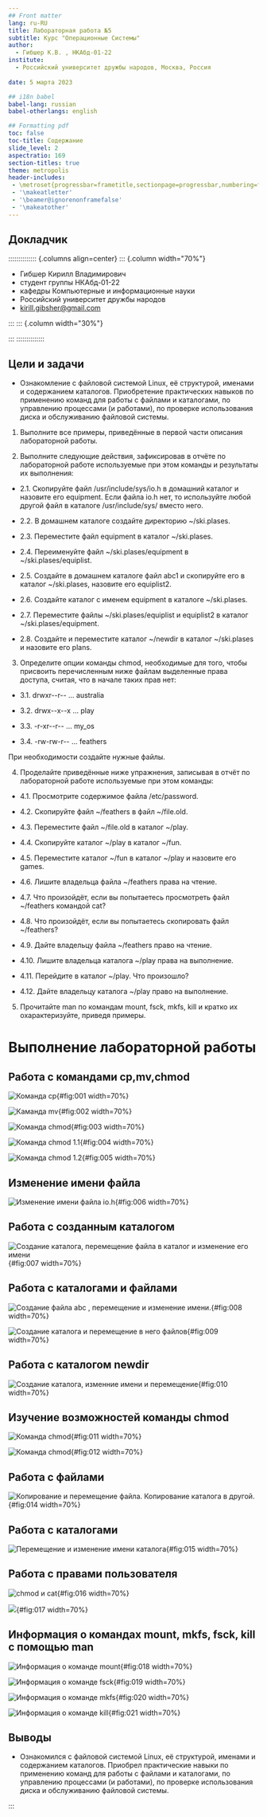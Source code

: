 ```yaml
---
## Front matter
lang: ru-RU
title: Лабораторная работа №5
subtitle: Курс "Операционные Системы"
author:
  - Гибшер К.В. , НКАбд-01-22
institute:
  - Российский университет дружбы народов, Москва, Россия
  
date: 5 марта 2023

## i18n babel
babel-lang: russian
babel-otherlangs: english

## Formatting pdf
toc: false
toc-title: Содержание
slide_level: 2
aspectratio: 169
section-titles: true
theme: metropolis
header-includes:
 - \metroset{progressbar=frametitle,sectionpage=progressbar,numbering=fraction}
 - '\makeatletter'
 - '\beamer@ignorenonframefalse'
 - '\makeatother'
---
```



## Докладчик

:::::::::::::: {.columns align=center}
::: {.column width="70%"}

  * Гибшер Кирилл Владимирович
  * студент группы НКАбд-01-22
  *  кафедры Компьютерные и информационные науки 
  * Российский университет дружбы народов
  * [kirill.gibsher@gmail.com](mailto:kirill.gibsher@gmail.com)
  

:::
::: {.column width="30%"}


:::
::::::::::::::


## Цели и задачи

 
- Ознакомление с файловой системой Linux, её структурой, именами и содержанием каталогов. Приобретение практических навыков по применению команд для работы с файлами и каталогами, по управлению процессами (и работами), по проверке использования диска и обслуживанию файловой системы.


1. Выполните все примеры, приведённые в первой части описания лабораторной работы.


2. Выполните следующие действия, зафиксировав в отчёте по лабораторной работе используемые при этом команды и результаты их выполнения:
- 2.1. Скопируйте файл /usr/include/sys/io.h в домашний каталог и назовите его equipment. Если файла io.h нет, то используйте любой другой файл в каталоге /usr/include/sys/ вместо него.

- 2.2. В домашнем каталоге создайте директорию ~/ski.plases.

- 2.3. Переместите файл equipment в каталог ~/ski.plases.

- 2.4. Переименуйте файл ~/ski.plases/equipment в ~/ski.plases/equiplist.

- 2.5. Создайте в домашнем каталоге файл abc1 и скопируйте его в каталог ~/ski.plases, назовите его equiplist2.

- 2.6. Создайте каталог с именем equipment в каталоге ~/ski.plases.

- 2.7. Переместите файлы ~/ski.plases/equiplist и equiplist2 в каталог ~/ski.plases/equipment.

- 2.8. Создайте и переместите каталог ~/newdir в каталог ~/ski.plases и назовите его plans.

3. Определите опции команды chmod, необходимые для того, чтобы присвоить перечисленным ниже файлам выделенные права доступа, считая, что в начале таких прав нет:

- 3.1. drwxr--r-- ... australia

- 3.2. drwx--x--x ... play

- 3.3. -r-xr--r-- ... my_os

- 3.4. -rw-rw-r-- ... feathers

При необходимости создайте нужные файлы.

4. Проделайте приведённые ниже упражнения, записывая в отчёт по лабораторной работе используемые при этом команды:

- 4.1. Просмотрите содержимое файла /etc/password.

- 4.2. Скопируйте файл ~/feathers в файл ~/file.old.

- 4.3. Переместите файл ~/file.old в каталог ~/play.

- 4.4. Скопируйте каталог ~/play в каталог ~/fun.

- 4.5. Переместите каталог ~/fun в каталог ~/play и назовите его games.

- 4.6. Лишите владельца файла ~/feathers права на чтение.

- 4.7. Что произойдёт, если вы попытаетесь просмотреть файл ~/feathers командой cat?

- 4.8. Что произойдёт, если вы попытаетесь скопировать файл ~/feathers?

- 4.9. Дайте владельцу файла ~/feathers право на чтение.

- 4.10. Лишите владельца каталога ~/play права на выполнение.

- 4.11. Перейдите в каталог ~/play. Что произошло?

- 4.12. Дайте владельцу каталога ~/play право на выполнение.

5. Прочитайте man по командам mount, fsck, mkfs, kill и кратко их охарактеризуйте, приведя примеры.





# Выполнение лабораторной работы 

## Работа с командами cp,mv,chmod


![Команда cp](image/1.jpg){#fig:001 width=70%}


![Каманда mv](image/2.jpg){#fig:002 width=70%}


![Команда сhmod](image/3.jpg){#fig:003 width=70%}


![Команда chmod 1.1](image/4.jpg){#fig:004 width=70%}


![Команда chmod 1.2](image/5.jpg){#fig:005 width=70%}

## Изменение имени файла 

![Изменение имени файла io.h ](image/6.jpg){#fig:006 width=70%}

## Работа с созданным каталогом 

![Создание каталога, перемещение файла в каталог и изменение его имени](image/7.jpg){#fig:007 width=70%}


## Работа с каталогами и файлами

![Создание файла abc , перемещение и изменение имени.](image/8.jpg){#fig:008 width=70%}


![Создание каталога и перемещение в него файлов](image/9.jpg){#fig:009 width=70%}


## Работа с каталогом newdir


![Создание каталога, изменние имени и перемещение](image/10.jpg){#fig:010 width=70%}

## Изучение возможностей команды chmod 


![Команда chmod](image/11.jpg){#fig:011 width=70%}


![Команда сhmod](image/12.jpg){#fig:012 width=70%}




## Работа с файлами 

![Копирование и перемещение файла. Копирование каталога в другой.](image/14.jpg){#fig:014 width=70%}

## Работа с каталогами 

![Перемещение и изменение имени каталога](image/15.jpg){#fig:015 width=70%}

## Работа с правами пользователя 

![chmod и cat](image/16.jpg){#fig:016 width=70%}

![](image/17.jpg){#fig:017 width=70%}



## Информация о командах mount, mkfs, fsck, kill с помощью man


![Информация о команде mount](image/18.jpg){#fig:018 width=70%}


![Информация о команде fsck](image/19.jpg){#fig:019 width=70%}


![Информация о команде mkfs](image/20.jpg){#fig:020 width=70%}


![Информация о команде kill](image/21.jpg){#fig:021 width=70%}



## Выводы

- Ознакомился с файловой системой Linux, её структурой, именами и содержанием каталогов. Приобрел практические навыки по применению команд для работы с файлами и каталогами, по управлению процессами (и работами), по проверке использования диска и обслуживанию файловой системы.





:::


